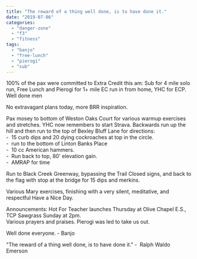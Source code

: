 ```yaml
---
title: "The reward of a thing well done, is to have done it."
date: "2019-07-06"
categories: 
  - "danger-zone"
  - "f3"
  - "fitness"
tags: 
  - "banjo"
  - "free-lunch"
  - "pierogi"
  - "sub"
---
```


100% of the pax were committed to Extra Credit this am: Sub for 4 mile solo run, Free Lunch and Pierogi for 1+ mile EC run in from home, YHC for ECP. Well done men

No extravagant plans today, more BRR inspiration.

Pax mosey to bottom of Weston Oaks Court for various warmup exercises and stretches. YHC now remembers to start Strava. Backwards run up the hill and then run to the top of Bexley Bluff Lane for directions:  
\-  15 curb dips and 20 dying cockroaches at top in the circle.  
\-  run to the bottom of Linton Banks Place  
\-  10 cc American hammers.  
\-  Run back to top, 80' elevation gain.  
\-  AMRAP for time

Run to Black Creek Greenway, bypassing the Trail Closed signs, and back to the flag with stop at the bridge for 15 dips and merkins.

Various Mary exercises, finishing with a very silent, meditative, and respectful Have a Nice Day.

Announcements: Hot For Teacher launches Thursday at Olive Chapel E.S., TCP Sawgrass Sunday at 2pm.  
Various prayers and praises. Pierogi was led to take us out.

Well done everyone. - Banjo

"The reward of a thing well done, is to have done it." -  Ralph Waldo Emerson
